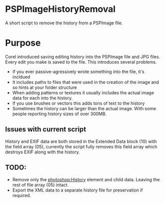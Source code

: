 # PSPImageHistoryRemoval
A short script to remove the history from a PSPImage file.  

# Purpose
Corel introduced saving editing history into the PSPImage file and JPG files.  Every edit you make is saved to the file.  This introduces several problems.
* If you ever passive-agressively wrote something into the file, ti's incldued
* It includes paths to files that were used in the creation of the image and so hints at your folder structure
* When adding patterns or textures it usually includes the actual image data for each into the history.
* If you use brushes or vectors this adds tons of text to the history
* Sometimes the history can be larger than the actual image.  With some people reporting history sizes of over 300MB.

## Issues with current script
History and EXIF data are both stored in the Extended Data block (10) with the field array (05), currently the script fully removes this field array which destroys EXIF along with the history.  

## TODO:
* Remove only the <photoshop:History> element and child data.  Leaving the rest of file array (05) intact.
* Export the XML data to a separate history file for preservation if required.
